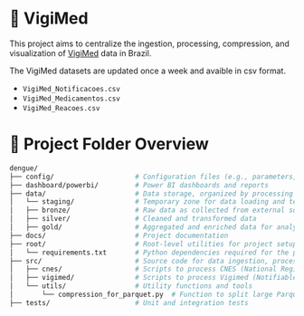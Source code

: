 # 💊 VigiMed
This project aims to centralize the ingestion, processing, compression, and visualization of [VigiMed](https://dados.anvisa.gov.br/dados/) data in Brazil.

The VigiMed datasets are updated once a week and avaible in csv format.
- `VigiMed_Notificacoes.csv`
- `VigiMed_Medicamentos.csv`
- `VigiMed_Reacoes.csv`

 
# 🌳  Project Folder Overview

```bash
dengue/
├── config/                    # Configuration files (e.g., parameters, paths, credentials)
├── dashboard/powerbi/         # Power BI dashboards and reports
├── data/                      # Data storage, organized by processing layer
│   └── staging/               # Temporary zone for data loading and testing
│   ├── bronze/                # Raw data as collected from external sources
│   ├── silver/                # Cleaned and transformed data
│   ├── gold/                  # Aggregated and enriched data for analytics
├── docs/                      # Project documentation
├── root/                      # Root-level utilities for project setup or orchestration
│   └── requirements.txt       # Python dependencies required for the project
├── src/                       # Source code for data ingestion, processing, and helpers
│   ├── cnes/                  # Scripts to process CNES (National Registry of Health Facilities) data
│   ├── vigimed/               # Scripts to process Vigimed (Notifiable Diseases) data
│   └── utils/                 # Utility functions and tools
│       └── compression_for_parquet.py  # Function to split large Parquet files into chunks
├── tests/                     # Unit and integration tests
```
